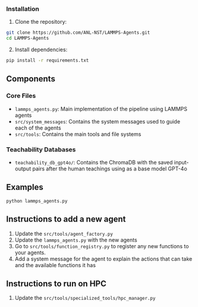 ### Installation

1. Clone the repository:
```bash
git clone https://github.com/ANL-NST/LAMMPS-Agents.git
cd LAMMPS-Agents
```

2. Install dependencies:
```bash
pip install -r requirements.txt
```

## Components

### Core Files
- `lammps_agents.py`: Main implementation of the pipeline using LAMMPS agents
- `src/system_messages`: Contains the system messages used to guide each of the agents
- `src/tools`: Contains the main tools and file systems


### Teachability Databases
- `teachability_db_gpt4o/`: Contains the ChromaDB with the saved input-output pairs after the human teachings using as a base model GPT-4o


## Examples
```
python lammps_agents.py

```

## Instructions to add a new agent
1. Update the `src/tools/agent_factory.py`
2. Update the `lammps_agents.py` with the new agents
3. Go to `src/tools/function_registry.py` to register any new functions to your agents.
4. Add a system message for the agent to explain the actions that can take and the available functions it has 


## Instructions to run on HPC
1. Update the `src/tools/specialized_tools/hpc_manager.py`